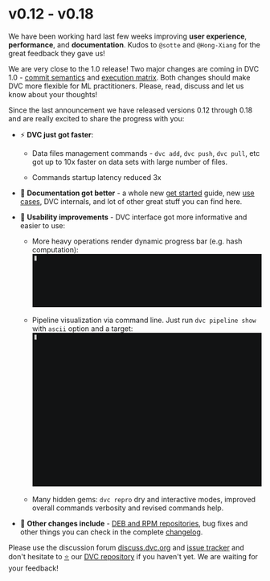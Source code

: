 # v0.12 - v0.18

We have been working hard last few weeks improving **user experience**,
**performance**, and **documentation**. Kudos to `@sotte` and `@Hong-Xiang` for
the great feedback they gave us!

We are very close to the 1.0 release! Two major changes are coming in DVC 1.0 -
[commit semantics](https://github.com/iterative/dvc/issues/919#issuecomment-414540094)
and
[execution matrix](https://github.com/iterative/dvc/issues/973#issuecomment-412739728).
Both changes should make DVC more flexible for ML practitioners. Please, read,
discuss and let us know about your thoughts!

Since the last announcement we have released versions 0.12 through 0.18 and are
really excited to share the progress with you:

* ⚡ **DVC just got faster**:

    * Data files management commands - `dvc add`, `dvc push`, `dvc pull`, etc
    got up to 10x faster on data sets with large number of files.

    * Commands startup latency reduced 3x

* 📙 **Documentation got better** - a whole new [get started](/doc/get-started)
  guide, new [use cases](/doc/use-cases), DVC internals, and lot of other great
  stuff you can find here.

* 🙂 **Usability improvements** - DVC interface got more informative and easier
  to use:

    * More heavy operations render dynamic progress bar (e.g. hash computation):
      ![](/static/img/0.18-progress.gif)

    * Pipeline visualization via command line. Just run `dvc pipeline show` with
    `ascii` option and a target:
    ![](/static/img/0.18-pipeline.gif)

    * Many hidden gems: `dvc repro` dry and interactive modes, improved overall
    commands verbosity and revised commands help.

* 💎 **Other changes include** - [DEB and RPM repositories](/doc/get-started/install),
   bug fixes and other things you can check in the complete
   [changelog](https://github.com/iterative/dvc/releases).

Please use the discussion forum [discuss.dvc.org](discuss.dvc.org) and
[issue tracker]() and don't
hesitate to [⭐](https://github.com/iterative/dvc) our
[DVC repository](https://github.com/iterative/dvc) if you
haven't yet. We are waiting for your feedback!